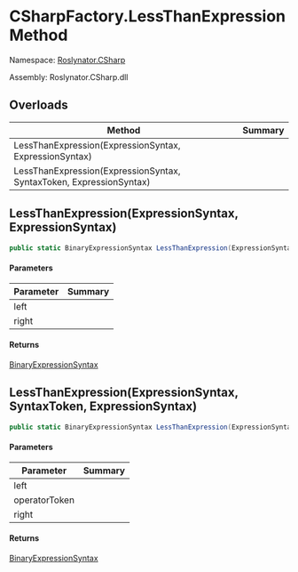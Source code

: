 # CSharpFactory\.LessThanExpression Method

Namespace: [Roslynator.CSharp](../../README.md)

Assembly: Roslynator\.CSharp\.dll

## Overloads

| Method | Summary |
| ------ | ------- |
| LessThanExpression\(ExpressionSyntax, ExpressionSyntax\) | |
| LessThanExpression\(ExpressionSyntax, SyntaxToken, ExpressionSyntax\) | |

## LessThanExpression\(ExpressionSyntax, ExpressionSyntax\)

```csharp
public static BinaryExpressionSyntax LessThanExpression(ExpressionSyntax left, ExpressionSyntax right)
```

#### Parameters

| Parameter | Summary |
| --------- | ------- |
| left | |
| right | |

#### Returns

[BinaryExpressionSyntax](https://docs.microsoft.com/en-us/dotnet/api/microsoft.codeanalysis.csharp.syntax.binaryexpressionsyntax)


## LessThanExpression\(ExpressionSyntax, SyntaxToken, ExpressionSyntax\)

```csharp
public static BinaryExpressionSyntax LessThanExpression(ExpressionSyntax left, SyntaxToken operatorToken, ExpressionSyntax right)
```

#### Parameters

| Parameter | Summary |
| --------- | ------- |
| left | |
| operatorToken | |
| right | |

#### Returns

[BinaryExpressionSyntax](https://docs.microsoft.com/en-us/dotnet/api/microsoft.codeanalysis.csharp.syntax.binaryexpressionsyntax)


